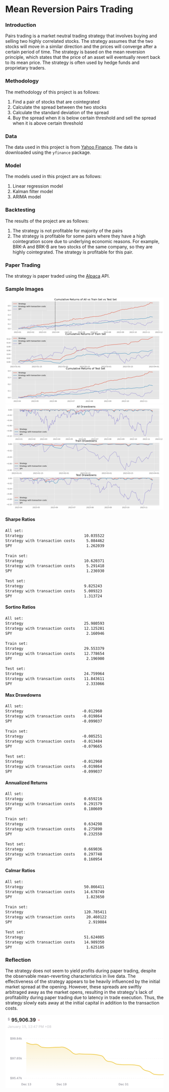 # Mean Reversion Pairs Trading

### Introduction

Pairs trading is a market neutral trading strategy that involves buying and selling two highly correlated stocks. The strategy assumes that the two stocks will move in a similar direction and the prices will converge after a certain period of time. The strategy is based on the mean reversion principle, which states that the price of an asset will eventually revert back to its mean price. The strategy is often used by hedge funds and proprietary traders.

### Methodology

The methodology of this project is as follows:

1. Find a pair of stocks that are cointegrated
2. Calculate the spread between the two stocks
3. Calculate the standard deviation of the spread
4. Buy the spread when it is below certain threshold and sell the spread when it is above certain threshold

### Data

The data used in this project is from [Yahoo Finance](https://finance.yahoo.com/). The data is downloaded using the `yfinance` package.

### Model

The models used in this project are as follows:

1. Linear regression model
2. Kalman filter model
3. ARIMA model

### Backtesting

The results of the project are as follows:

1. The strategy is not profitable for majority of the pairs
2. The strategy is profitable for some pairs where they have a high cointegration score due to underlying economic reasons. For example, BRK-A and BRK-B are two stocks of the same company, so they are highly cointegrated. The strategy is profitable for this pair.

### Paper Trading

The strategy is paper traded using the [Alpaca](https://alpaca.markets/) API.

### Sample Images

![Cumulative Returns](./image/cumret.png?raw=true "Cumulative Returns")
![Drawdowns](./image/drawdown.png?raw=true "Drawdowns")

#### Sharpe Ratios

```
All set:
Strategy                           10.035522
Strategy with transaction costs     5.084462
SPY                                 1.262039

Train set:
Strategy                           10.620371
Strategy with transaction costs     5.291418
SPY                                 1.236930

Test set:
Strategy                           9.825243
Strategy with transaction costs    5.009323
SPY                                1.313724
```

#### Sortino Ratios

```
All set:
Strategy                           25.980593
Strategy with transaction costs    12.125281
SPY                                 2.160946

Train set:
Strategy                           29.553379
Strategy with transaction costs    12.778654
SPY                                 2.196900

Test set:
Strategy                           24.759964
Strategy with transaction costs    11.843611
SPY                                 2.333066
```

#### Max Drawdowns

```
All set:
Strategy                          -0.012960
Strategy with transaction costs   -0.019864
SPY                               -0.099037

Train set:
Strategy                          -0.005251
Strategy with transaction costs   -0.013484
SPY                               -0.079665

Test set:
Strategy                          -0.012960
Strategy with transaction costs   -0.019864
SPY                               -0.099037
```

#### Annualized Returns

```
All set:
Strategy                           0.659216
Strategy with transaction costs    0.291579
SPY                                0.180609

Train set:
Strategy                           0.634298
Strategy with transaction costs    0.275890
SPY                                0.232550

Test set:
Strategy                           0.669036
Strategy with transaction costs    0.297748
SPY                                0.160954
```

#### Calmar Ratios

```
All set:
Strategy                           50.866411
Strategy with transaction costs    14.678749
SPY                                 1.823650

Train set:
Strategy                           120.785411
Strategy with transaction costs     20.460122
SPY                                  2.919084

Test set:
Strategy                           51.624085
Strategy with transaction costs    14.989350
SPY                                 1.625185
```

### Reflection

The strategy does not seem to yield profits during paper trading, despite the observable mean-reverting characteristics in live data. The effectiveness of the strategy appears to be heavily influenced by the initial market spread at the opening. However, these spreads are swiftly arbitraged away as the market opens, resulting in the strategy's lack of profitability during paper trading due to latency in trade execution. Thus, the strategy slowly eats away at the initial capital in addition to the transaction costs.

![Alpaca Paper Trade](./image/alpaca_paper_trade.png?raw=true "Alpaca Paper Trade")
